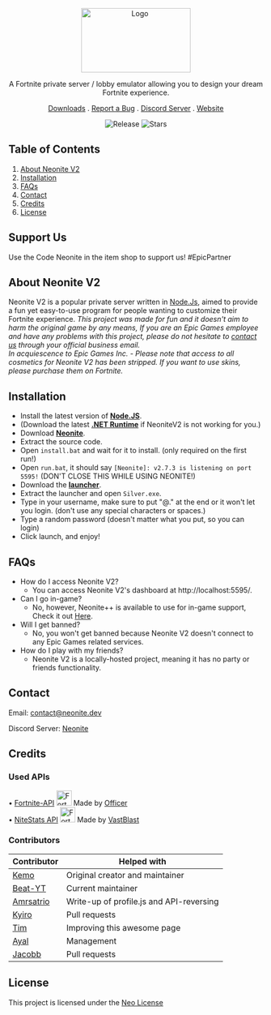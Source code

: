 <!-- PROJECT SHIELDS -->
<!--
*** I'm using markdown "reference style" links for readability.
*** Reference links are enclosed in brackets [ ] instead of parentheses ( ).
*** See the bottom of this document for the declaration of the reference variables
*** for contributors-url, forks-url, etc. This is an optional, concise syntax you may use.
*** https://www.markdownguide.org/basic-syntax/#reference-style-links
-->

<!-- PROJECT LOGO -->

<p align="center">
	<img align="center" src="https://cdn.discordapp.com/attachments/838613584970776608/839187334515130408/neonitev2.png" alt="Logo" width="216" height="127">
</p>
<p align="center">A Fortnite private server / lobby emulator allowing you to design your dream Fortnite experience.</p>
<p align="center">
	<a href="https://github.com/NeoniteDev/NeoniteV2/releases">Downloads</a>
	.
	<a href="https://github.com/NeoniteDev/NeoniteV2/issues">Report a Bug</a>
	.
	<a href="https://dsc.gg/neonite">Discord Server</a>
	.
	<a href="https://neonite.dev/">Website</a>
</p>
<p align="center">
    <img alt="Release" src="https://img.shields.io/github/v/release/NeoniteDev/NeoniteV2?color=blue&style=for-the-badge">
    <img alt="Stars" src="https://img.shields.io/github/stars/NeoniteDev/NeoniteV2?color=blue&style=for-the-badge">
</p>



<!-- TABLE OF CONTENTS -->
## Table of Contents

<ol>
    <li><a href="#about-neonite-v2">About Neonite V2</a></li>
    <li><a href="#installation">Installation</a></li>
	<li><a href="#faqs">FAQs</a></li>
    <li><a href="#contact">Contact</a></li>
    <li><a href="#credits">Credits</a></li>
    <li><a href="#license">License</a></li>
</ol>


<!-- SUPPORT US -->
## Support Us
Use the Code Neonite in the item shop to support us! #EpicPartner

<!-- ABOUT NEONITEV2 -->
## About Neonite V2

Neonite V2 is a popular private server written in [Node.Js](https://nodejs.org/en/download/current/), aimed to provide a fun yet easy-to-use program for people wanting to customize their Fortnite experience.
_This project was made for fun and it doesn't aim to harm the original game by any means, If you are an Epic Games employee and have any problems with this project, please do not hesitate to [contact us](#contact) through your official business email._ <br>
_In acquiescence to Epic Games Inc. - Please note that access to all cosmetics for Neonite V2 has been stripped. If you want to use skins, please purchase them on Fortnite._



<!-- INSTALL -->
## Installation

- Install the latest version of **[Node.JS](https://nodejs.org/en/download/current/)**. 
- (Download the latest **[.NET Runtime](https://dotnet.microsoft.com/download)** if NeoniteV2 is not working for you.)
- Download **[Neonite](https://github.com/NeoniteDev/NeoniteV2/releases)**.
- Extract the source code.
- Open `install.bat` and wait for it to install. (only required on the first run!)	
- Open `run.bat`, it should say `[Neonite]: v2.7.3 is listening on port 5595!` (DON'T CLOSE THIS WHILE USING NEONITE!)	
- Download the **[launcher](https://github.com/NeoniteDev/NeoniteV2/blob/main/public/Launcher.zip?raw=true)**.	
- Extract the launcher and open `Silver.exe`.
- Type in your username, make sure to put "@." at the end or it won't let you login. (don't use any special characters or spaces.)
- Type a random password (doesn't matter what you put, so you can login)	
- Click launch, and enjoy!



<!-- FAQs -->
## FAQs

 * How do I access Neonite V2?
   * You can access Neonite V2's dashboard at http://localhost:5595/.
 * Can I go in-game?
   * No, however, Neonite++ is available to use for in-game support, Check it out [Here](https://github.com/NeoniteDev/NeonitePP).
 * Will I get banned?
   * No, you won't get banned because Neonite V2 doesn't connect to any Epic Games related services.
 * How do I play with my friends?
   * Neonite V2 is a locally-hosted project, meaning it has no party or friends functionality.



<!-- CONTACT -->
## Contact

Email: <a href="mailto:contact@neonite.dev">contact@neonite.dev</a>

Discord Server: [Neonite](https://dsc.gg/neonite)


<!-- CREDITS -->
## Credits

### Used APIs
• [Fortnite-API](https://fortnite-api.com/) <img src="https://fortnite-api.com/assets/img/logo.png" width="30" title="Fortnite-API"> Made by [Officer](https://github.com/NotOfficer) <br>
• [NiteStats API](https://nitestats.com/) <img src="https://api.nitestats.com/v1/static/ns-logo.png" width="30" title="Fortnite-API"> Made by [VastBlast](https://github.com/VastBlast)

### Contributors

| Contributor | Helped with |
| ----------- | ----------- |
| [Kemo](https://github.com/kem0o)  | Original creator and maintainer |
| [Beat-YT](https://github.com/Beat-YT)   | Current maintainer |
| [Amrsatrio](https://github.com/Amrsatrio)  | Write-up of profile.js and API-reversing |
| [Kyiro](https://github.com/Kyiro)   | Pull requests |
| [Tim](https://github.com/timjans01)   | Improving this awesome page |
| [Ayal](https://github.com/AyalX)   | Management |
| [Jacobb](https://github.com/Jacobb626)   | Pull requests |



<!-- LICENSE -->
## License

This project is licensed under the [Neo License](https://github.com/NeoniteDev/NeoniteV2/blob/main/LICENSE)
